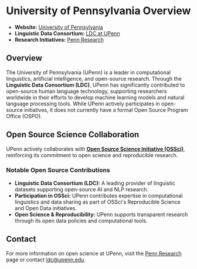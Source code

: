 # University of Pennsylvania Overview

- **Website:** [University of Pennsylvania](https://www.upenn.edu/)
- **Linguistic Data Consortium:** [LDC at UPenn](https://www.ldc.upenn.edu/)
- **Research Initiatives:** [Penn Research](https://research.upenn.edu/)

## Overview

The University of Pennsylvania (UPenn) is a leader in computational linguistics, artificial intelligence, and open-source research. Through the **Linguistic Data Consortium (LDC)**, UPenn has significantly contributed to open-source human language technology, supporting researchers worldwide in their efforts to develop machine learning models and natural language processing tools. While UPenn actively participates in open-source initiatives, it does not currently have a formal Open Source Program Office (OSPO).

## Open Source Science Collaboration

UPenn actively collaborates with **[Open Source Science Initiative (OSSci)](https://sustainoss.org/academic-map/organizations/OSSci.html)**, reinforcing its commitment to open science and reproducible research. 

### Notable Open Source Contributions  

- **Linguistic Data Consortium (LDC):** A leading provider of linguistic datasets supporting open-source AI and NLP research.
- **Participation in OSSci:** UPenn contributes expertise in computational linguistics and data sharing as part of OSSci's Reproducible Science and Open Data initiatives.
- **Open Science & Reproducibility:** UPenn supports transparent research through its open data policies and computational tools.

## Contact  

For more information on open science at UPenn, visit the [Penn Research](https://research.upenn.edu/) page or contact [ldc@upenn.edu](mailto:ldc@upenn.edu).



